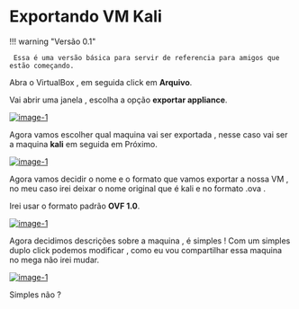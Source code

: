 # Exportando VM Kali
!!! warning "Versão 0.1"

     Essa é uma versão básica para servir de referencia para amigos que estão começando.

Abra o VirtualBox , em seguida click em **Arquivo**.

Vai abrir uma janela , escolha a opção **exportar appliance**.

<a class="example-image-link" href="https://greenmind.top/abase/CDN/Virtualbox/Exportando-Maquina-Virtual/01-exportando-vm-kali.png" data-lightbox="example-1">
  <img class="example-image" src="https://greenmind.top/abase/CDN/Virtualbox/Exportando-Maquina-Virtual/thumb01-exportando-vm-kali.png" alt="image-1" />
</a>


Agora vamos escolher qual maquina vai ser exportada , nesse caso vai ser a maquina **kali** em seguida em Próximo.

<a class="example-image-link" href="https://greenmind.top/abase/CDN/Virtualbox/Exportando-Maquina-Virtual/02-exportando-vm-kali.png" data-lightbox="example-1">
  <img class="example-image" src="https://greenmind.top/abase/CDN/Virtualbox/Exportando-Maquina-Virtual/thumb02-exportando-vm-kali.png" alt="image-1" />
</a>

Agora vamos decidir o nome e o formato que vamos exportar a nossa VM , no meu caso irei deixar o nome original que é kali e no formato .ova .

Irei usar o formato padrão **OVF 1.0**.

<a class="example-image-link" href="https://greenmind.top/abase/CDN/Virtualbox/Exportando-Maquina-Virtual/03-exportando-vm-kali.png" data-lightbox="example-1">
  <img class="example-image" src="https://greenmind.top/abase/CDN/Virtualbox/Exportando-Maquina-Virtual/thumb03-exportando-vm-kali.png" alt="image-1" />
</a>


Agora decidimos descrições sobre a maquina , é simples ! Com um simples duplo click podemos modificar , como eu vou compartilhar essa maquina no mega não irei mudar.

<a class="example-image-link" href="https://greenmind.top/abase/CDN/Virtualbox/Exportando-Maquina-Virtual/04-exportando-vm-kali.png" data-lightbox="example-1">
  <img class="example-image" src="https://greenmind.top/abase/CDN/Virtualbox/Exportando-Maquina-Virtual/thumb04-exportando-vm-kali.png" alt="image-1" />
</a>

Simples não ?
